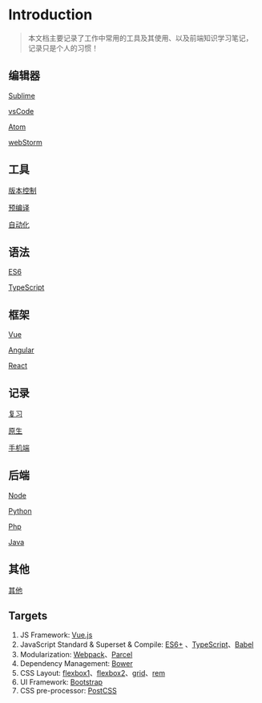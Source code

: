 # Introduction

> 本文档主要记录了工作中常用的工具及其使用、以及前端知识学习笔记，
> 记录只是个人的习惯！

## 编辑器

[Sublime](codeEditor/sublime/README.md)

[vsCode](codeEditor/vsCode/README.md)

[Atom](codeEditor/Atom/README.md)

[webStorm](codeEditor/webStorm/README.md)

## 工具

[版本控制](VersionControl/README.md)

[预编译](Precompile/README.md)

[自动化](Automation/README.md)

## 语法

[ES6](grammar/es6/README.md)

[TypeScript](grammar/typeScript/README.md)

## 框架

[Vue](vue/README.md)

[Angular](angular/README.md)

[React](react/README.md)

## 记录

[复习](interview/README.md)

[原生](jsNative/README.md)

[手机端](mobileWeb/README.md)

## 后端

[Node](backend/node/README.md)

[Python](backend/python/README.md)

[Php](backend/php/README.md)

[Java](backend/java/README.md)

## 其他

[其他](others/README.md)


## Targets
1. JS Framework: [Vue.js](https://github.com/vuejs/vue)
2. JavaScript Standard & Superset & Compile: [ES6+](http://es6.ruanyifeng.com/#docs/intro) 、[TypeScript](https://github.com/Microsoft/TypeScript)、[Babel](https://github.com/babel/babel)
3. Modularization: [Webpack](https://github.com/webpack/webpack)、[Parcel](https://github.com/parcel-bundler/parcel)
4. Dependency Management: [Bower](https://github.com/bower/bower)
5. CSS Layout: [flexbox1](http://www.webhek.com/apps/flex-cheatsheet/)、[flexbox2](http://www.ruanyifeng.com/blog/2015/07/flex-grammar.html)、[grid](https://css-tricks.com/snippets/css/complete-guide-grid/)、[rem]()
6. UI Framework: [Bootstrap](https://github.com/twbs/bootstrap)
7. CSS pre-processor: [PostCSS](https://github.com/postcss/postcss)